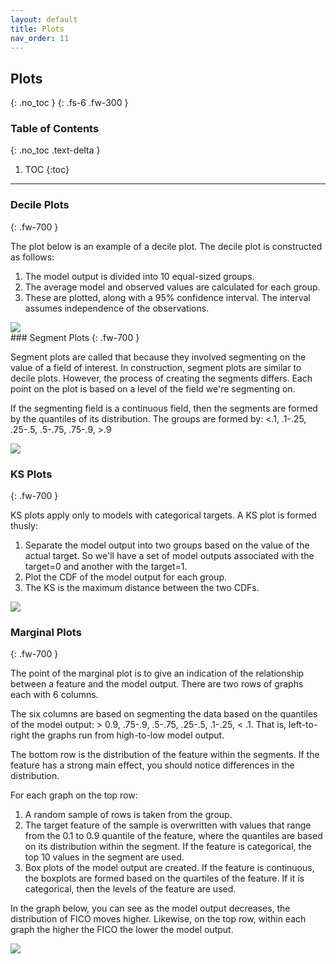 ```yaml
---
layout: default
title: Plots
nav_order: 11
---
```


## Plots
{: .no_toc }
{: .fs-6 .fw-300 }

### Table of Contents
{: .no_toc .text-delta }

1. TOC
{:toc}
---

### Decile Plots
{: .fw-700 }

The plot below is an example of a decile plot.  The decile plot is constructed
as follows:

1. The model output is divided into 10 equal-sized groups.
2. The average model and observed values are calculated for each group.
3. These are plotted, along with a 95% confidence interval. The interval assumes
independence of the observations.
<script src = "{{ site.baseurl}}/assets/enlarge.js"></script>

<div style="text-align: left;">
  <img id="image1" src="{{ site.baseurl }}/images/decile.png" onclick="enlargeImg(this,0)" >
</div>
### Segment Plots
{: .fw-700 }

Segment plots are called that because they involved segmenting on the value
of a field of interest.
In construction, segment plots are similar to decile plots. 
However, the process of creating the
segments differs.  Each point on the plot is based on a level of the
field we're segmenting on. 

If the segmenting field is a continuous field, then the segments are formed by
the quantiles of its distribution. The groups are formed by:
<.1, .1-.25, .25-.5, .5-.75, .75-.9, >.9

<div style="text-align: left;">
  <img src="{{ site.baseurl }}/images/segPlot.png"  >
</div>

### KS Plots
{: .fw-700 }

KS plots apply only to models with categorical targets. A KS plot is formed
thusly:

1. Separate the model output into two groups based on the value of the actual
target. So we'll have a set of model outputs associated with the target=0 and
another with the target=1.
2. Plot the CDF of the model output for each group.
3. The KS is the maximum distance between the two CDFs.

<div style="text-align: left;">
  <img src="{{ site.baseurl }}/images/ks.png"  >
</div>

### Marginal Plots
{: .fw-700 }

The point of the marginal plot is to give an indication of the relationship
between a feature and the model output. There are two rows of graphs each with
6 columns.  

The six columns are based on segmenting the data based on the quantiles of 
the model output: > 0.9, .75-.9, .5-.75, .25-.5, .1-.25, < .1.
That is, left-to-right the graphs run from high-to-low model output.

The bottom row is the distribution of the feature within the segments.
If the feature has a strong main effect, you should notice differences in the
distribution. 

For each graph on the top row:

1. A random sample of rows is taken from the group.
2. The target feature of the sample is overwritten with values that
range from the 0.1 to 0.9 quantile of the feature, where the quantiles are
based on its distribution within the segment.  If the feature is categorical,
the top 10 values in the segment are used.
3. Box plots of the model output are created.  If the feature is continuous,
the boxplots are formed based on the quartiles of the feature. If it is
categorical, then the levels of the feature are used.

In the graph below, you can see as the model output decreases, the distribution
of FICO moves higher.  Likewise, on the top row, within each graph the 
higher the FICO the lower the model output.

<div style="text-align: left;">
  <img src="{{ site.baseurl }}/images/marginal.png"  >
</div>



